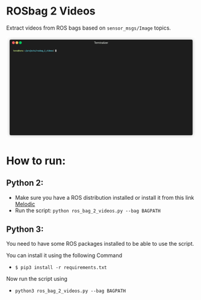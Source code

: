 # ROSbag 2 Videos
Extract videos from ROS bags based on `sensor_msgs/Image` topics.

![](screenshot.gif)

# How to run:

## Python 2:

* Make sure you have a ROS distribution installed or install it from this link [Melodic](http://wiki.ros.org/melodic/Installation/Ubuntu)
* Run the script: `python ros_bag_2_videos.py --bag BAGPATH`

## Python 3:

You need to have some ROS packages installed to be able to use the script. 

You can install it using the following Command

* `$ pip3 install -r requirements.txt`

Now run the script using 

* `python3 ros_bag_2_videos.py --bag BAGPATH`

  
